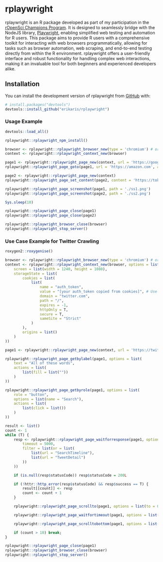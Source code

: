 
<!-- README.md is generated from README.Rmd. Please edit that file -->

# rplaywright

rplaywright is an R package developed as part of my participation in the
[rOpenSci Champions Program](https://ropensci.org/champions/). It is
designed to seamlessly bridge with the NodeJS library,
[Playwright](https://playwright.dev/), enabling simplified web testing
and automation for R users. This package aims to provide R users with a
comprehensive toolkit for interacting with web browsers
programmatically, allowing for tasks such as browser automation, web
scraping, and end-to-end testing directly from within the R environment.
rplaywright offers a user-friendly interface and robust functionality
for handling complex web interactions, making it an invaluable tool for
both beginners and experienced developers alike.

## Installation

You can install the development version of rplaywright from
[GitHub](https://github.com/) with:

``` r
# install.packages("devtools")
devtools::install_github("erikaris/rplaywright")
```

### Usage Example

``` r
devtools::load_all()

rplaywright::rplaywright_npm_install()

browser <- rplaywright::rplaywright_browser_new(type = 'chromium') # or firefox or webkit
context <- rplaywright::rplaywright_context_new(browser)

page1 <- rplaywright::rplaywright_page_new(context, url = 'https://google.com')
rplaywright::rplaywright_page_goto(page1, url = 'https://amazon.com', async=T)

page2 <- rplaywright::rplaywright_page_new(context)
rplaywright::rplaywright_page_set_content(page2, content = 'https://tokopedia.com', async=F)

rplaywright::rplaywright_page_screenshot(page1, path = './ss1.png')
rplaywright::rplaywright_page_screenshot(page2, path = './ss2.png')

Sys.sleep(10)

rplaywright::rplaywright_page_close(page1)
rplaywright::rplaywright_page_close(page2)

rplaywright::rplaywright_browser_close(browser)
rplaywright::rplaywright_stop_server()
```

### Use Case Example for Twitter Crawling

``` r
roxygen2::roxygenise()

browser <- rplaywright::rplaywright_browser_new(type = 'chromium') # or firefox or webkit
context <- rplaywright::rplaywright_context_new(browser, options = list(
    screen = list(width = 1240, height = 1080),
    storageState = list(
        cookies = list(
            list(
                name = "auth_token",
                value = "[your auth_token copied from cookies]", # Use auth_token from cookies
                domain = "twitter.com",
                path = "/",
                expires = -1,
                httpOnly = T,
                secure = T,
                sameSite = "Strict"
            )
        ),
        origins = list()
    )
))

page1 <- rplaywright::rplaywright_page_new(context, url = 'https://twitter.com/search-advanced')

rplaywright::rplaywright_page_getbylabel(page1, options = list(
    text = "All of these words",
    actions = list(
        list(fill = list(""))
    )
))

rplaywright::rplaywright_page_getbyrole(page1, options = list(
    role = "button",
    options = list(name = "Search"),
    actions = list(
        list(click = list())
    )
))

result <- list()
count <- 1
while (T) {
    resp <- rplaywright::rplaywright_page_waitforresponse(page1, options = list(
        timeout = 5000,
        filter = list(or = list(
            list(url = "SearchTimeline"), 
            list(url = "TweetDetail")
        ))
    ))

    if (is.null(resp$statusCode)) resp$statusCode = 200L

    if (!httr::http_error(resp$statusCode) && resp$success == T) {
        result[[count]] <- resp
        count <- count + 1
    }

    rplaywright::rplaywright_page_scrollto(page1, options = list(to = 0))

    rplaywright::rplaywright_page_waitfortimeout(page1, options = list(timeout = 2000))

    rplaywright::rplaywright_page_scrolltobottom(page1, options = list())

    if (count > 10) break;
}

rplaywright::rplaywright_page_close(page1)
rplaywright::rplaywright_browser_close(browser)
rplaywright::rplaywright_stop_server()
```
